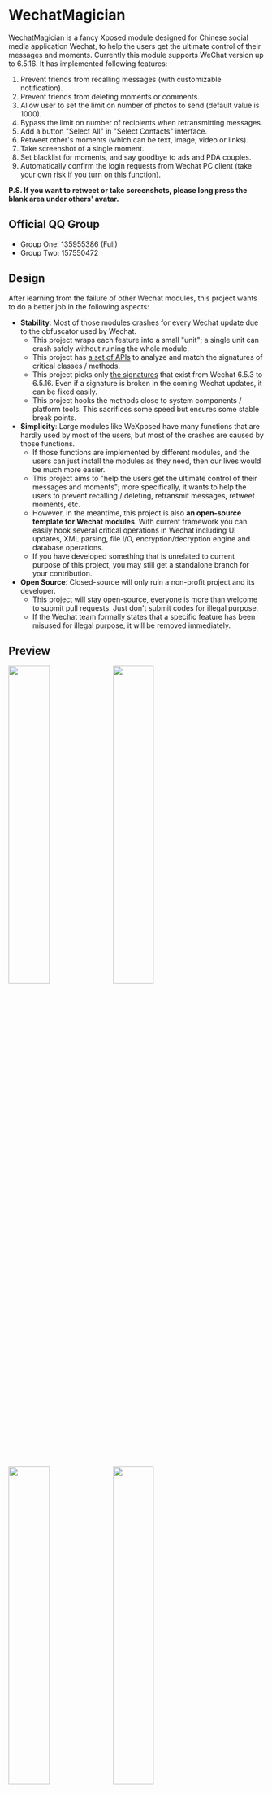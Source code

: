 # WechatMagician

WechatMagician is a fancy Xposed module designed for Chinese social media application Wechat, to help the users get the ultimate control of their messages and moments. Currently this module supports WeChat version up to 6.5.16. It has implemented following features:
1. Prevent friends from recalling messages (with customizable notification).
2. Prevent friends from deleting moments or comments.
3. Allow user to set the limit on number of photos to send (default value is 1000).
4. Bypass the limit on number of recipients when retransmitting messages.
5. Add a button "Select All" in "Select Contacts" interface.
6. Retweet other's moments (which can be text, image, video or links).
7. Take screenshot of a single moment.
8. Set blacklist for moments, and say goodbye to ads and PDA couples.
9. Automatically confirm the login requests from Wechat PC client (take your own risk if you turn on this function).

__P.S. If you want to retweet or take screenshots, please long press the blank area under others' avatar.__

## Official QQ Group
* Group One: 135955386 (Full)
* Group Two: 157550472

## Design
After learning from the failure of other Wechat modules, this project wants to do a better job in the following aspects:
* __Stability__: Most of those modules crashes for every Wechat update due to the obfuscator used by Wechat.
  - This project wraps each feature into a small "unit"; a single unit can crash safely without ruining the whole module.
  - This project has [a set of APIs](https://github.com/Gh0u1L5/WechatMagician/blob/master/src/main/kotlin/com/gh0u1l5/wechatmagician/util/PackageUtil.kt) to analyze and match the signatures of critical classes / methods.
  - This project picks only [the signatures](https://github.com/Gh0u1L5/WechatMagician/blob/master/src/main/kotlin/com/gh0u1l5/wechatmagician/backend/WechatPackage.kt) that exist from Wechat 6.5.3 to 6.5.16. Even if a signature is broken in the coming Wechat updates, it can be fixed easily.
  - This project hooks the methods close to system components / platform tools. This sacrifices some speed but ensures some stable break points.
* __Simplicity__: Large modules like WeXposed have many functions that are hardly used by most of the users, but most of the crashes are caused by those functions.
  - If those functions are implemented by different modules, and the users can just install the modules as they need, then our lives would be much more easier.
  - This project aims to "help the users get the ultimate control of their messages and moments"; more specifically, it wants to help the users to prevent recalling / deleting, retransmit messages, retweet moments, etc.
  - However, in the meantime, this project is also __an open-source template for Wechat modules__. With current framework you can easily hook several critical operations in Wechat including UI updates, XML parsing, file I/O, encryption/decryption engine and database operations.
  - If you have developed something that is unrelated to current purpose of this project, you may still get a standalone branch for your contribution.
* __Open Source__: Closed-source will only ruin a non-profit project and its developer.
  - This project will stay open-source, everyone is more than welcome to submit pull requests. Just don't submit codes for illegal purpose.
  - If the Wechat team formally states that a specific feature has been misused for illegal purpose, it will be removed immediately.

## Preview
<img src="https://github.com/Gh0u1L5/WechatMagician/raw/master/image/sample-1.en.png" width="40%" /> <img src="https://github.com/Gh0u1L5/WechatMagician/raw/master/image/sample-2.en.png" width="40%" />

<img src="https://github.com/Gh0u1L5/WechatMagician/raw/master/image/sample-3.en.png" width="40%" /> <img src="https://github.com/Gh0u1L5/WechatMagician/raw/master/image/sample-4.en.png" width="40%" />

<img src="https://github.com/Gh0u1L5/WechatMagician/raw/master/image/sample-5.en.png" width="40%" /> <img src="https://github.com/Gh0u1L5/WechatMagician/raw/master/image/sample-6.en.png" width="40%" />

<img src="https://github.com/Gh0u1L5/WechatMagician/raw/master/image/sample-7.en.png" width="40%" /> <img src="https://github.com/Gh0u1L5/WechatMagician/raw/master/image/sample-8.en.png" width="40%" />

<img src="https://github.com/Gh0u1L5/WechatMagician/raw/master/image/interface-1.en.png" width="40%" /> <img src="https://github.com/Gh0u1L5/WechatMagician/raw/master/image/interface-2.en.png" width="40%" />

<img src="https://github.com/Gh0u1L5/WechatMagician/raw/master/image/interface-3.en.png" width="40%" /> <img src="https://github.com/Gh0u1L5/WechatMagician/raw/master/image/interface-4.en.png" width="40%" />

## Credits
* Thanks @rovo89 for the awesome Xposed framework.
* Thanks @rarnu for the prototype wechat_no_revoke.
